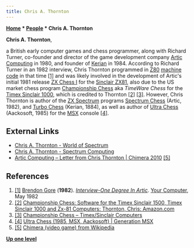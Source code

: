 ```yaml
---
title: Chris A. Thornton
---
```

**[Home](Home "Home") * [People](People "People") * Chris A. Thornton**

**Chris A. Thornton**,

a British early computer games and chess programmer, along with Richard Turner, co-founder and director of the game development company [Artic Computing](Artic_Computing "Artic Computing") in 1980,
and founder of [Kerian](index.php?title=Kerian&action=edit&redlink=1 "Kerian (page does not exist)") in 1984. According to Richard Turner in an 1982 interview, Chris Thornton programmed in [Z80](Z80 "Z80") [machine code](https://en.wikipedia.org/wiki/Machine_code) in that time
<a id="cite-note-1" href="#cite-ref-1">[1]</a>
and was likely involved in the development of Artic's initial 1981 release [ZX Chess I](ZX_Chess "ZX Chess") for the [Sinclair ZX81](Sinclair_ZX81 "Sinclair ZX81"), also due to the US market chess program [Championship Chess](Championship_Chess "Championship Chess") aka *TimeWare Chess* for the [Timex Sinclair 1000](https://en.wikipedia.org/wiki/Timex_Sinclair_1000), which is credited to Thornton
<a id="cite-note-2" href="#cite-ref-2">[2]</a> <a id="cite-note-3" href="#cite-ref-3">[3]</a>.
However, Chris Thornton is author of the [ZX Spectrum](ZX_Spectrum "ZX Spectrum") programs [Spectrum Chess](Spectrum_Chess "Spectrum Chess") (Artic, 1982), and [Turbo Chess](</Turbo_Chess_(GB)> "Turbo Chess (GB)") (Kerian, 1884),
as well as author of [Ultra Chess](Ultra_Chess "Ultra Chess") (Aackosoft, 1985) for the [MSX](https://en.wikipedia.org/wiki/MSX) console <a id="cite-note-4" href="#cite-ref-4">[4]</a>.

## External Links

- [Chris A. Thornton - World of Spectrum](https://worldofspectrum.org/archive/people/chris-a-thornton)
- [Chris A. Thornton - Spectrum Computing](https://spectrumcomputing.co.uk/list?label_id=2406)
- [Artic Computing – Letter from Chris Thornton | Chimera 2010](http://chimera2010.com/arctic-computing-letter-from-chris-turner/) <a id="cite-note-5" href="#cite-ref-5">[5]</a>

## References

1. <a id="cite-ref-1" href="#cite-note-1">[1]</a> [Brendon Gore](https://magazinesfromthepast.fandom.com/wiki/Brendon_Gore) (**1982**). *[Interview-One Degree In Artic](https://archive.org/details/YourComputer_198205/page/n26/mode/1up)*. [Your Computer](Your_Computer "Your Computer"), May 1982
1. <a id="cite-ref-2" href="#cite-note-2">[2]</a> [Championship Chess: Software for the Timex Sinclair 1500, Timex Sinclair 1000 and Zx-81 Computers: Thornton, Chris: Amazon.com](https://www.amazon.com/Championship-Chess-Software-Sinclair-Computers/dp/0835907384)
1. <a id="cite-ref-3" href="#cite-note-3">[3]</a> [Championship Chess – Timex/Sinclair Computers](https://www.timexsinclair.com/product/timeware-chess/)
1. <a id="cite-ref-4" href="#cite-note-4">[4]</a> [Ultra Chess (1985, MSX, Aackosoft) | Generation MSX](https://www.generation-msx.nl/software/aackosoft/ultra-chess/2408/)
1. <a id="cite-ref-5" href="#cite-note-5">[5]</a> [Chimera (video game) from Wikipedia](https://en.wikipedia.org/wiki/Chimera_%28video_game%29)

**[Up one level](People "People")**

